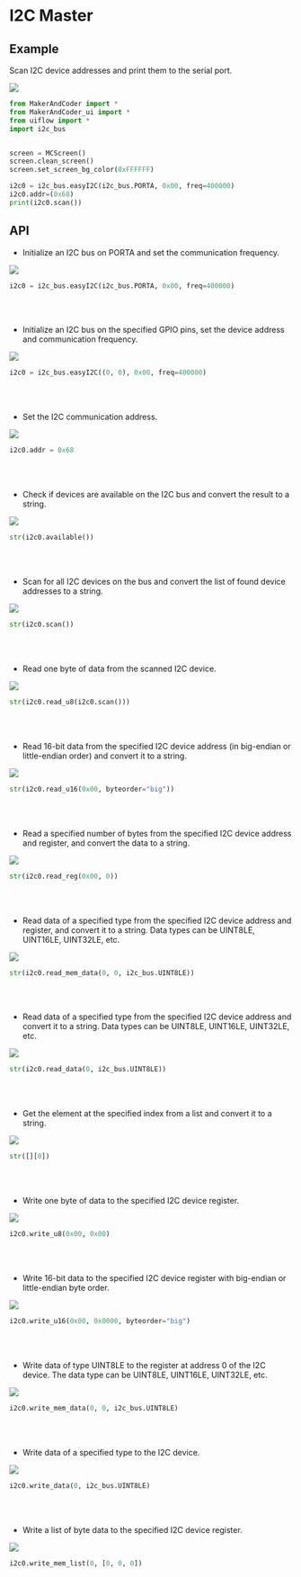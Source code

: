 # I2C Master

## Example

Scan I2C device addresses and print them to the serial port.

<img class="blockly_svg" src="https://makerandcoder.com/MCLab/blockly/hardwares/i2c%20master/uiflow_block_i2c_master_demo.svg"> 

```python
from MakerAndCoder import *
from MakerAndCoder_ui import *
from uiflow import *
import i2c_bus


screen = MCScreen()
screen.clean_screen()
screen.set_screen_bg_color(0xFFFFFF)

i2c0 = i2c_bus.easyI2C(i2c_bus.PORTA, 0x00, freq=400000)
i2c0.addr=(0x68)
print(i2c0.scan())
```

## API
- Initialize an I2C bus on PORTA and set the communication frequency.

<img class="blockly_svg" src="https://makerandcoder.com/MCLab/blockly/hardwares/i2c%20master/uiflow_block_iic_set.svg"> 

```python
i2c0 = i2c_bus.easyI2C(i2c_bus.PORTA, 0x00, freq=400000)
```
<br /><br />
  
- Initialize an I2C bus on the specified GPIO pins, set the device address and communication frequency.

<img class="blockly_svg" src="https://makerandcoder.com/MCLab/blockly/hardwares/i2c%20master/uiflow_block_iic_set_C.svg"> 

```python
i2c0 = i2c_bus.easyI2C((0, 0), 0x00, freq=400000)
```
 <br /><br />
- Set the I2C communication address.

<img class="blockly_svg" src="https://makerandcoder.com/MCLab/blockly/hardwares/i2c%20master/uiflow_block_iic_set_slave_addr.svg"> 

```python
i2c0.addr = 0x68
```
<br /><br />
- Check if devices are available on the I2C bus and convert the result to a string.

<img class="blockly_svg" src="https://makerandcoder.com/MCLab/blockly/hardwares/i2c%20master/uiflow_block_iic_available.svg"> 

```python
str(i2c0.available())
```
<br /><br />
- Scan for all I2C devices on the bus and convert the list of found device addresses to a string.

<img class="blockly_svg" src="https://makerandcoder.com/MCLab/blockly/hardwares/i2c%20master/uiflow_block_iic_scan.svg"> 

```python
str(i2c0.scan())
```
<br /><br />
- Read one byte of data from the scanned I2C device.

<img class="blockly_svg" src="https://makerandcoder.com/MCLab/blockly/hardwares/i2c%20master/uiflow_block_iic_read_req.svg"> 

```python
str(i2c0.read_u8(i2c0.scan()))
```
<br /><br />
- Read 16-bit data from the specified I2C device address (in big-endian or little-endian order) and convert it to a string.

<img class="blockly_svg" src="https://makerandcoder.com/MCLab/blockly/hardwares/i2c%20master/uiflow_block_iic_read_res.svg"> 

```python
str(i2c0.read_u16(0x00, byteorder="big"))
```
<br /><br />

- Read a specified number of bytes from the specified I2C device address and register, and convert the data to a string.

<img class="blockly_svg" src="https://makerandcoder.com/MCLab/blockly/hardwares/i2c%20master/uiflow_block_iic_read_reg.svg"> 

```python
str(i2c0.read_reg(0x00, 0))
```
<br /><br />
- Read data of a specified type from the specified I2C device address and register, and convert it to a string. Data types can be UINT8LE, UINT16LE, UINT32LE, etc.

<img class="blockly_svg" src="https://makerandcoder.com/MCLab/blockly/hardwares/i2c%20master/uiflow_block_iic_read_mem_data.svg"> 

```python
str(i2c0.read_mem_data(0, 0, i2c_bus.UINT8LE))
```
<br /><br />
- Read data of a specified type from the specified I2C device address and convert it to a string. Data types can be UINT8LE, UINT16LE, UINT32LE, etc.

<img class="blockly_svg" src="https://makerandcoder.com/MCLab/blockly/hardwares/i2c%20master/uiflow_block_iic_read_data.svg"> 

```python
str(i2c0.read_data(0, i2c_bus.UINT8LE))
```
<br /><br />

- Get the element at the specified index from a list and convert it to a string.

<img class="blockly_svg" src="https://makerandcoder.com/MCLab/blockly/hardwares/i2c%20master/uiflow_block_iic_get_data_in_list.svg"> 

```python
str([][0])
```
<br /><br />
- Write one byte of data to the specified I2C device register.

<img class="blockly_svg" src="https://makerandcoder.com/MCLab/blockly/hardwares/i2c%20master/uiflow_block_iic_write_byte.svg"> 

```python
i2c0.write_u8(0x00, 0x00)
```
<br /><br />

- Write 16-bit data to the specified I2C device register with big-endian or little-endian byte order.

<img class="blockly_svg" src="https://makerandcoder.com/MCLab/blockly/hardwares/i2c%20master/uiflow_block_iic_write_big.svg"> 

```python
i2c0.write_u16(0x00, 0x0000, byteorder="big")
```
<br /><br />

- Write data of type UINT8LE to the register at address 0 of the I2C device. The data type can be UINT8LE, UINT16LE, UINT32LE, etc.

<img class="blockly_svg" src="https://makerandcoder.com/MCLab/blockly/hardwares/i2c%20master/uiflow_block_iic_write_mem_data.svg"> 

```python
i2c0.write_mem_data(0, 0, i2c_bus.UINT8LE)
```
<br /><br />
- Write data of a specified type to the I2C device.

<img class="blockly_svg" src="https://makerandcoder.com/MCLab/blockly/hardwares/i2c%20master/uiflow_block_iic_write_data.svg"> 

```python
i2c0.write_data(0, i2c_bus.UINT8LE)
```
<br /><br />
- Write a list of byte data to the specified I2C device register.


<img class="blockly_svg" src="https://makerandcoder.com/MCLab/blockly/hardwares/i2c%20master/uiflow_block_iic_write_mem_list.svg"> 

```python
i2c0.write_mem_list(0, [0, 0, 0])
```

